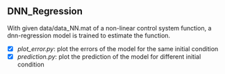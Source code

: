 ## DNN_Regression

With given data/data_NN.mat of a non-linear control system function, a dnn-regression model is trained to estimate the function.

- [x] *plot_error.py*: plot the errors of the model for the same initial condition
- [x] *prediction.py*: plot the prediction of the model for different initial condition
